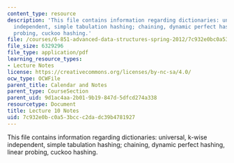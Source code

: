 ```yaml
---
content_type: resource
description: 'This file contains information regarding dictionaries: universal, k-wise
  independent, simple tabulation hashing; chaining, dynamic perfect hashing, linear
  probing, cuckoo hashing.'
file: /courses/6-851-advanced-data-structures-spring-2012/7c932e0bc0a53bccc2dadc39b4781927_MIT6_851S12_Lec10.pdf
file_size: 6329296
file_type: application/pdf
learning_resource_types:
- Lecture Notes
license: https://creativecommons.org/licenses/by-nc-sa/4.0/
ocw_type: OCWFile
parent_title: Calendar and Notes
parent_type: CourseSection
parent_uid: 9d1ac4aa-2b01-9b19-847d-5dfcd274a338
resourcetype: Document
title: Lecture 10 Notes
uid: 7c932e0b-c0a5-3bcc-c2da-dc39b4781927
---
```

This file contains information regarding dictionaries: universal, k-wise independent, simple tabulation hashing; chaining, dynamic perfect hashing, linear probing, cuckoo hashing.